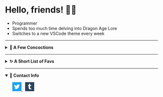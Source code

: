 # Hello, friends! ✌🏽

- Programmer
- Spends too much time delving into Dragon Age Lore
- Switches to a new VSCode theme every week

---
<details close>
  <summary markdown="span"><b>🍄 A Few Concoctions</b></summary>
  <p></p>
  <ul>
    <li>
        <a href="https://www.dragonagecodex.com/">
            <b>⚔️ Dragon Age Codex</b> (Collection of Dragon Age Codex)
        </a>
    </li>
    <li>
        <a href="https://www.sapphicbook.club/">
            <b>📚 SapphicBook.Club</b> (A space that showcases books with lgbt+ female characters)
        </a>
    </li>
    <li>
        <a href="https://skatergoul.itch.io/bongo-and-other-instruments-cat">
            <b>🥁 Bongo Cat Game</b> (You play as bongo cat)
        </a>
    </li>
    <li>
        <a href="https://skatergoul.itch.io/a-short-magic-show">
            <b>🎩 A Short Magic Show</b> (A desktop game where you put on a magic show)
        </a>
    </li>
    
  </ul>
</details>

---
<details close>
  <summary markdown="span"><b>✨ A Short List of Favs</b></summary>
  <p></p>
  <ul>
  <table>
    <tbody>
        <tr>
            <td>Book Series</td>
            <td>The Locked Tomb</td>
        </tr>
        <tr>
            <td>Cult Classic Movie</td>
            <td>Jennifer's Body</td>
        </tr>
        <tr>
            <td>Actual Cult</td>
            <td>The Cult of Dionysus</td>
        </tr>
        <tr>
            <td>VSCode Theme</td>
            <td><a href="https://github.com/pineapplegiant/spaceduck">Spaceduck</a></td>
        </tr>
        <tr>
            <td>Boba Topping</td>
            <td>Thai milk tea with grass jelly</td>
        </tr>
        <tr>
            <td>Mean Women</td>
            <td>The Evil Queen from Once Upon a Time (Regina Mills, my beloved)</td>
        </tr>
    </tbody>
  </table>
  </ul>

</details>

---

<details open>
  <summary markdown="span"><b>🐚 Contact Info</b></summary>
  <p></p>
  <ul>
      <a href="https://twitter.com/seven_dillenia" target="_blank">
        <img src="./twitter.png" width='30px'>
    </a>
    &nbsp;
    <a href="https://aqueercodedthis.tumblr.com/" target="_blank">
        <img src="./tumblr.png" width='30px'>
    </a>
  </ul>
</details>